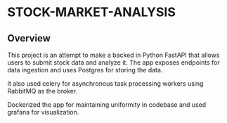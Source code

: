 # STOCK-MARKET-ANALYSIS

## Overview

This project is an attempt to make a backed in Python FastAPI that allows users to submit stock data and analyze it. The app exposes endpoints for data ingestion and uses Postgres for storing the data.

It also used celery for asynchronous task processing workers using RabbitMQ as the broker.

Dockerized the app for maintaining uniformity in codebase and used grafana for visualization.
